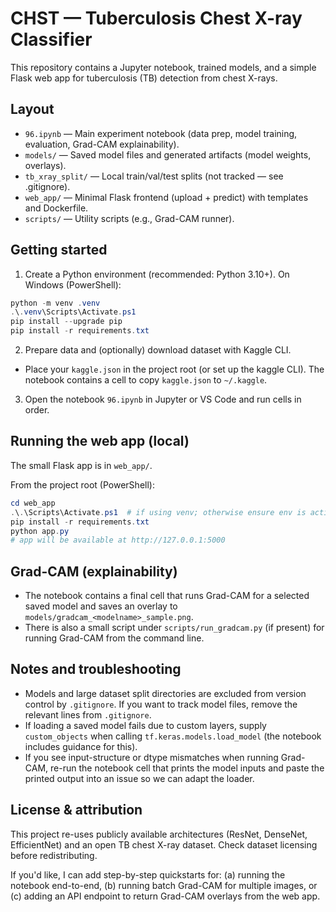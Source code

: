 # CHST — Tuberculosis Chest X-ray Classifier

This repository contains a Jupyter notebook, trained models, and a simple Flask web app for tuberculosis (TB) detection from chest X-rays.

Layout
------
- `96.ipynb` — Main experiment notebook (data prep, model training, evaluation, Grad-CAM explainability).
- `models/` — Saved model files and generated artifacts (model weights, overlays).
- `tb_xray_split/` — Local train/val/test splits (not tracked — see .gitignore).
- `web_app/` — Minimal Flask frontend (upload + predict) with templates and Dockerfile.
- `scripts/` — Utility scripts (e.g., Grad-CAM runner).

Getting started
---------------
1. Create a Python environment (recommended: Python 3.10+). On Windows (PowerShell):

```powershell
python -m venv .venv
.\.venv\Scripts\Activate.ps1
pip install --upgrade pip
pip install -r requirements.txt
```

2. Prepare data and (optionally) download dataset with Kaggle CLI.

- Place your `kaggle.json` in the project root (or set up the kaggle CLI). The notebook contains a cell to copy `kaggle.json` to `~/.kaggle`.

3. Open the notebook `96.ipynb` in Jupyter or VS Code and run cells in order.

Running the web app (local)
--------------------------
The small Flask app is in `web_app/`.

From the project root (PowerShell):

```powershell
cd web_app
.\.\Scripts\Activate.ps1  # if using venv; otherwise ensure env is active
pip install -r requirements.txt
python app.py
# app will be available at http://127.0.0.1:5000
```

Grad-CAM (explainability)
--------------------------
- The notebook contains a final cell that runs Grad-CAM for a selected saved model and saves an overlay to `models/gradcam_<modelname>_sample.png`.
- There is also a small script under `scripts/run_gradcam.py` (if present) for running Grad-CAM from the command line.

Notes and troubleshooting
-------------------------
- Models and large dataset split directories are excluded from version control by `.gitignore`. If you want to track model files, remove the relevant lines from `.gitignore`.
- If loading a saved model fails due to custom layers, supply `custom_objects` when calling `tf.keras.models.load_model` (the notebook includes guidance for this).
- If you see input-structure or dtype mismatches when running Grad-CAM, re-run the notebook cell that prints the model inputs and paste the printed output into an issue so we can adapt the loader.

License & attribution
---------------------
This project re-uses publicly available architectures (ResNet, DenseNet, EfficientNet) and an open TB chest X-ray dataset. Check dataset licensing before redistributing.

If you'd like, I can add step-by-step quickstarts for: (a) running the notebook end-to-end, (b) running batch Grad-CAM for multiple images, or (c) adding an API endpoint to return Grad-CAM overlays from the web app.
